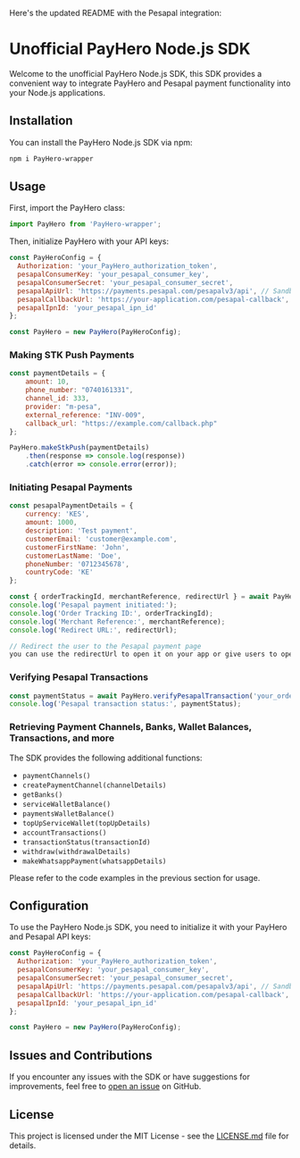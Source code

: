 Here's the updated README with the Pesapal integration:

# Unofficial PayHero Node.js SDK

Welcome to the unofficial PayHero Node.js SDK, this SDK provides a convenient way to integrate PayHero and Pesapal payment functionality into your Node.js applications.

## Installation

You can install the PayHero Node.js SDK via npm:

```bash
npm i PayHero-wrapper
```

## Usage

First, import the PayHero class:

```javascript
import PayHero from 'PayHero-wrapper';
```

Then, initialize PayHero with your API keys:

```javascript
const PayHeroConfig = {
  Authorization: 'your_PayHero_authorization_token',
  pesapalConsumerKey: 'your_pesapal_consumer_key',
  pesapalConsumerSecret: 'your_pesapal_consumer_secret',
  pesapalApiUrl: 'https://payments.pesapal.com/pesapalv3/api', // Sandbox or production URL
  pesapalCallbackUrl: 'https://your-application.com/pesapal-callback',
  pesapalIpnId: 'your_pesapal_ipn_id'
};

const PayHero = new PayHero(PayHeroConfig);
```

### Making STK Push Payments

```javascript
const paymentDetails = {
    amount: 10,
    phone_number: "0740161331",
    channel_id: 333,
    provider: "m-pesa",
    external_reference: "INV-009",
    callback_url: "https://example.com/callback.php"
};

PayHero.makeStkPush(paymentDetails)
    .then(response => console.log(response))
    .catch(error => console.error(error));
```

### Initiating Pesapal Payments

```javascript
const pesapalPaymentDetails = {
    currency: 'KES',
    amount: 1000,
    description: 'Test payment',
    customerEmail: 'customer@example.com',
    customerFirstName: 'John',
    customerLastName: 'Doe',
    phoneNumber: '0712345678',
    countryCode: 'KE'
};

const { orderTrackingId, merchantReference, redirectUrl } = await PayHero.initiatePesapalPayment(pesapalPaymentDetails);
console.log('Pesapal payment initiated:');
console.log('Order Tracking ID:', orderTrackingId);
console.log('Merchant Reference:', merchantReference);
console.log('Redirect URL:', redirectUrl);

// Redirect the user to the Pesapal payment page
you can use the redirectUrl to open it on your app or give users to open and make the payment;
```

### Verifying Pesapal Transactions

```javascript
const paymentStatus = await PayHero.verifyPesapalTransaction('your_order_tracking_id');
console.log('Pesapal transaction status:', paymentStatus);
```

### Retrieving Payment Channels, Banks, Wallet Balances, Transactions, and more

The SDK provides the following additional functions:

- `paymentChannels()`
- `createPaymentChannel(channelDetails)`
- `getBanks()`
- `serviceWalletBalance()`
- `paymentsWalletBalance()`
- `topUpServiceWallet(topUpDetails)`
- `accountTransactions()`
- `transactionStatus(transactionId)`
- `withdraw(withdrawalDetails)`
- `makeWhatsappPayment(whatsappDetails)`

Please refer to the code examples in the previous section for usage.

## Configuration

To use the PayHero Node.js SDK, you need to initialize it with your PayHero and Pesapal API keys:

```javascript
const PayHeroConfig = {
  Authorization: 'your_PayHero_authorization_token',
  pesapalConsumerKey: 'your_pesapal_consumer_key',
  pesapalConsumerSecret: 'your_pesapal_consumer_secret',
  pesapalApiUrl: 'https://payments.pesapal.com/pesapalv3/api', // Sandbox or production URL
  pesapalCallbackUrl: 'https://your-application.com/pesapal-callback',
  pesapalIpnId: 'your_pesapal_ipn_id'
};

const PayHero = new PayHero(PayHeroConfig);
```

## Issues and Contributions

If you encounter any issues with the SDK or have suggestions for improvements, feel free to [open an issue](https://github.com/moore100/PayHero-wrapper/issues) on GitHub.

## License

This project is licensed under the MIT License - see the [LICENSE.md](LICENSE.md) file for details.